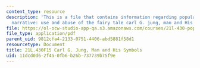 ```yaml
---
content_type: resource
description: 'This is a file that contains information regarding popular culture and
  narrative: use and abuse of the fairy tale carl G. jung, man and His symbols.'
file: https://ol-ocw-studio-app-qa.s3.amazonaws.com/courses/21l-430-popular-culture-and-narrative-use-and-abuse-of-the-fairy-tale-fall-2015/11dcd0d62f4a0fb6b26b737739b75f9e_MIT21L_430F15_Carl.pdf
file_type: application/pdf
parent_uid: 9812cfa4-2133-0751-4406-abd5881f58d1
resourcetype: Document
title: 21L.430F15 Carl G. Jung, Man and His Symbols
uid: 11dcd0d6-2f4a-0fb6-b26b-737739b75f9e
---
```

